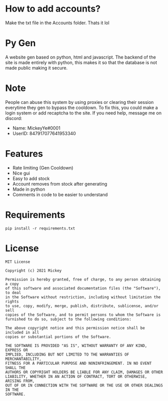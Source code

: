 # How to add accounts?
Make the txt file in the Accounts folder. Thats it lol

# Py Gen
A website gen based on python, html and javascript. The backend of the site is made entirely with python, this makes it so that the database is not made public making it secure.

# Note
People can abuse this system by using proxies or clearing their session everytime they gen to bypass the cooldown. To fix this, you could make a login system or add recaptcha to the site. If you need help, message me on discord:
- Name: MickeyYe#0001
- UserID: 847917077641953340

# Features
- Rate limiting (Gen Cooldown)
- Nice gui
- Easy to add stock
- Account removes from stock after generating
- Made in python
- Comments in code to be easier to understand

# Requirements
```
pip install -r requirements.txt
```

# License
```
MIT License

Copyright (c) 2021 Mickey

Permission is hereby granted, free of charge, to any person obtaining a copy
of this software and associated documentation files (the "Software"), to deal
in the Software without restriction, including without limitation the rights
to use, copy, modify, merge, publish, distribute, sublicense, and/or sell
copies of the Software, and to permit persons to whom the Software is
furnished to do so, subject to the following conditions:

The above copyright notice and this permission notice shall be included in all
copies or substantial portions of the Software.

THE SOFTWARE IS PROVIDED "AS IS", WITHOUT WARRANTY OF ANY KIND, EXPRESS OR
IMPLIED, INCLUDING BUT NOT LIMITED TO THE WARRANTIES OF MERCHANTABILITY,
FITNESS FOR A PARTICULAR PURPOSE AND NONINFRINGEMENT. IN NO EVENT SHALL THE
AUTHORS OR COPYRIGHT HOLDERS BE LIABLE FOR ANY CLAIM, DAMAGES OR OTHER
LIABILITY, WHETHER IN AN ACTION OF CONTRACT, TORT OR OTHERWISE, ARISING FROM,
OUT OF OR IN CONNECTION WITH THE SOFTWARE OR THE USE OR OTHER DEALINGS IN THE
SOFTWARE.
```